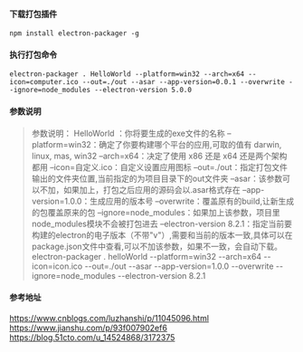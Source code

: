 
#### 下载打包插件
```
npm install electron-packager -g
```

#### 执行打包命令
```
electron-packager . HelloWorld --platform=win32 --arch=x64 --icon=computer.ico --out=./out --asar --app-version=0.0.1 --overwrite --ignore=node_modules --electron-version 5.0.0
```

#### 参数说明
> 参数说明：
HelloWorld ：你将要生成的exe文件的名称
–platform=win32：确定了你要构建哪个平台的应用,可取的值有 darwin, linux, mas, win32
–arch=x64：决定了使用 x86 还是 x64 还是两个架构都用
–icon=自定义.ico：自定义设置应用图标
–out=./out：指定打包文件输出的文件夹位置,当前指定的为项目目录下的out文件夹
–asar：该参数可以不加，如果加上，打包之后应用的源码会以.asar格式存在
–app-version=1.0.0：生成应用的版本号
–overwrite：覆盖原有的build,让新生成的包覆盖原来的包
–ignore=node_modules：如果加上该参数，项目里node_modules模块不会被打包进去
–electron-version 8.2.1：指定当前要构建的electron的电子版本（不带"v"）,需要和当前的版本一致,具体可以在 package.json文件中查看,可以不加该参数，如果不一致，会自动下载。
electron-packager . helloWorld --platform=win32 --arch=x64 --icon=icon.ico --out=./out --asar --app-version=1.0.0 --overwrite --ignore=node_modules --electron-version 8.2.1


#### 参考地址
https://www.cnblogs.com/luzhanshi/p/11045096.html
https://www.jianshu.com/p/93f007902ef6
https://blog.51cto.com/u_14524868/3172375
